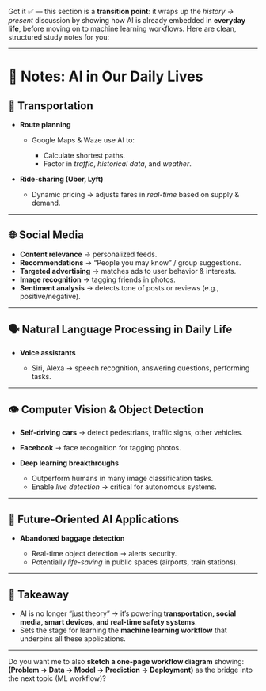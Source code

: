 Got it ✅ — this section is a **transition point**: it wraps up the *history → present* discussion by showing how AI is already embedded in **everyday life**, before moving on to machine learning workflows. Here are clean, structured study notes for you:

---

# 📘 Notes: AI in Our Daily Lives

## 🚗 Transportation

* **Route planning**

  * Google Maps & Waze use AI to:

    * Calculate shortest paths.
    * Factor in *traffic*, *historical data*, and *weather*.
* **Ride-sharing (Uber, Lyft)**

  * Dynamic pricing → adjusts fares in *real-time* based on supply & demand.

---

## 🌐 Social Media

* **Content relevance** → personalized feeds.
* **Recommendations** → “People you may know” / group suggestions.
* **Targeted advertising** → matches ads to user behavior & interests.
* **Image recognition** → tagging friends in photos.
* **Sentiment analysis** → detects tone of posts or reviews (e.g., positive/negative).

---

## 🗣️ Natural Language Processing in Daily Life

* **Voice assistants**

  * Siri, Alexa → speech recognition, answering questions, performing tasks.

---

## 👁️ Computer Vision & Object Detection

* **Self-driving cars** → detect pedestrians, traffic signs, other vehicles.
* **Facebook** → face recognition for tagging photos.
* **Deep learning breakthroughs**

  * Outperform humans in many image classification tasks.
  * Enable *live detection* → critical for autonomous systems.

---

## 🔮 Future-Oriented AI Applications

* **Abandoned baggage detection**

  * Real-time object detection → alerts security.
  * Potentially *life-saving* in public spaces (airports, train stations).

---

## 🔑 Takeaway

* AI is no longer “just theory” → it’s powering **transportation, social media, smart devices, and real-time safety systems**.
* Sets the stage for learning the **machine learning workflow** that underpins all these applications.

---

Do you want me to also **sketch a one-page workflow diagram** showing:
**(Problem → Data → Model → Prediction → Deployment)** as the bridge into the next topic (ML workflow)?

